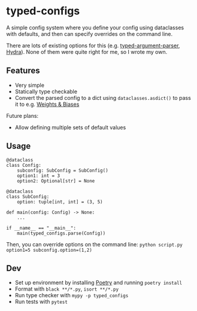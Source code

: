 # typed-configs
A simple config system where you define your config using dataclasses with defaults, and then can specify overrides on the command line.

There are lots of existing options for this (e.g. [typed-argument-parser](https://github.com/swansonk14/typed-argument-parser), [Hydra](https://hydra.cc/docs/tutorials/structured_config/intro/)). None of them were quite right for me, so I wrote my own.


## Features
- Very simple
- Statically type checkable
- Convert the parsed config to a dict using `dataclasses.asdict()` to pass it to e.g. [Weights & Biases](https://wandb.ai/)

Future plans:
- Allow defining multiple sets of default values

## Usage
```
@dataclass
class Config:
    subconfig: SubConfig = SubConfig()
    option1: int = 3
    option2: Optional[str] = None

@dataclass
class SubConfig:
    option: tuple[int, int] = (3, 5)

def main(config: Config) -> None:
    ...

if __name__ == "__main__":
    main(typed_configs.parse(Config))
```

Then, you can override options on the command line: `python script.py option1=5 subconfig.option=(1,2)`


## Dev
- Set up environment by installing [Poetry](https://python-poetry.org/) and running `poetry install`
- Format with `black **/*.py`, `isort **/*.py`
- Run type checker with `mypy -p typed_configs`
- Run tests with `pytest`
